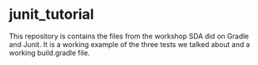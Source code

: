 # junit_tutorial
This repository is contains the files from the workshop SDA did on Gradle and Junit. It is a working example of the three tests we talked about and a working build.gradle file. 
